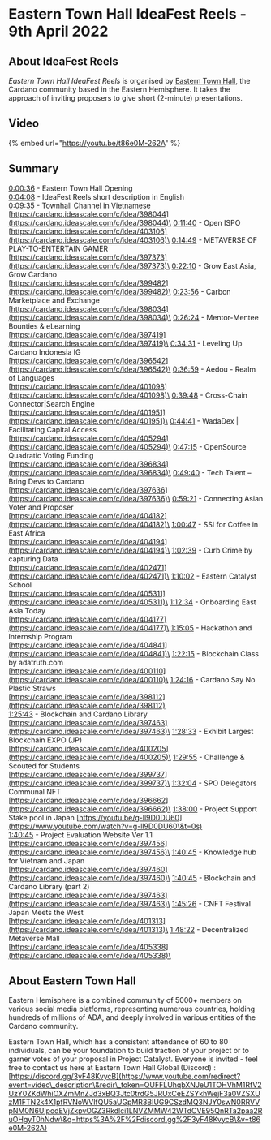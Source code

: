 # Eastern Town Hall IdeaFest Reels - 9th April 2022

## About IdeaFest Reels

_Eastern Town Hall IdeaFest Reels_ is organised by [Eastern Town Hall](https://easterntownhall.com), the Cardano community based in the Eastern Hemisphere. It takes the approach of inviting proposers to give short (2-minute) presentations.

## Video

{% embed url="https://youtu.be/t86e0M-262A" %}

## Summary

[0:00:36](https://www.youtube.com/watch?v=t86e0M-262A\&t=36s) - Eastern Town Hall Opening\
[0:04:08](https://www.youtube.com/watch?v=t86e0M-262A\&t=248s) - IdeaFest Reels short description in English\
[0:09:35](https://www.youtube.com/watch?v=t86e0M-262A\&t=575s) - Townhall Channel in Vietnamese \
[https://cardano.ideascale.com/c/idea/398044](https://cardano.ideascale.com/c/idea/398044)\
[0:11:40](https://www.youtube.com/watch?v=t86e0M-262A\&t=700s) - Open ISPO \
[https://cardano.ideascale.com/c/idea/403106](https://cardano.ideascale.com/c/idea/403106)\
[0:14:49](https://www.youtube.com/watch?v=t86e0M-262A\&t=889s) - METAVERSE OF PLAY-TO-ENTERTAIN GAMER \
[https://cardano.ideascale.com/c/idea/397373](https://cardano.ideascale.com/c/idea/397373)\
[0:22:10](https://www.youtube.com/watch?v=t86e0M-262A\&t=1330s) - Grow East Asia, Grow Cardano \
[https://cardano.ideascale.com/c/idea/399482](https://cardano.ideascale.com/c/idea/399482)\
[0:23:56](https://www.youtube.com/watch?v=t86e0M-262A\&t=1436s) - Carbon Marketplace and Exchange \
[https://cardano.ideascale.com/c/idea/398034](https://cardano.ideascale.com/c/idea/398034)\
[0:26:24](https://www.youtube.com/watch?v=t86e0M-262A\&t=1584s) - Mentor-Mentee Bounties & eLearning \
[https://cardano.ideascale.com/c/idea/397419](https://cardano.ideascale.com/c/idea/397419)\
[0:34:31](https://www.youtube.com/watch?v=t86e0M-262A\&t=2071s) - Leveling Up Cardano Indonesia IG \
[https://cardano.ideascale.com/c/idea/396542](https://cardano.ideascale.com/c/idea/396542)\
[0:36:59](https://www.youtube.com/watch?v=t86e0M-262A\&t=2219s) - Aedou - Realm of Languages \
[https://cardano.ideascale.com/c/idea/401098](https://cardano.ideascale.com/c/idea/401098)\
[0:39:48](https://www.youtube.com/watch?v=t86e0M-262A\&t=2388s) - Cross-Chain Connector|Search Engine\
&#x20;[https://cardano.ideascale.com/c/idea/401951](https://cardano.ideascale.com/c/idea/401951)\
[0:44:41](https://www.youtube.com/watch?v=t86e0M-262A\&t=2681s) - WadaDex | Facilitating Capital Access \
[https://cardano.ideascale.com/c/idea/405294](https://cardano.ideascale.com/c/idea/405294)\
[0:47:15](https://www.youtube.com/watch?v=t86e0M-262A\&t=2835s) - OpenSource Quadratic Voting Funding \
[https://cardano.ideascale.com/c/idea/396834](https://cardano.ideascale.com/c/idea/396834)\
[0:49:40](https://www.youtube.com/watch?v=t86e0M-262A\&t=2980s) - Tech Talent – Bring Devs to Cardano \
[https://cardano.ideascale.com/c/idea/397636](https://cardano.ideascale.com/c/idea/397636)\
[0:59:21](https://www.youtube.com/watch?v=t86e0M-262A\&t=3561s) - Connecting Asian Voter and Proposer \
[https://cardano.ideascale.com/c/idea/404182](https://cardano.ideascale.com/c/idea/404182)\
[1:00:47](https://www.youtube.com/watch?v=t86e0M-262A\&t=3647s) - SSI for Coffee in East Africa \
[https://cardano.ideascale.com/c/idea/404194](https://cardano.ideascale.com/c/idea/404194)\
[1:02:39](https://www.youtube.com/watch?v=t86e0M-262A\&t=3759s) - Curb Crime by capturing Data \
[https://cardano.ideascale.com/c/idea/402471](https://cardano.ideascale.com/c/idea/402471)\
[1:10:02](https://www.youtube.com/watch?v=t86e0M-262A\&t=4202s) - Eastern Catalyst School \
[https://cardano.ideascale.com/c/idea/405311](https://cardano.ideascale.com/c/idea/405311)\
[1:12:34](https://www.youtube.com/watch?v=t86e0M-262A\&t=4354s) - Onboarding East Asia Today \
[https://cardano.ideascale.com/c/idea/404177](https://cardano.ideascale.com/c/idea/404177)\
[1:15:05](https://www.youtube.com/watch?v=t86e0M-262A\&t=4505s) - Hackathon and Internship Program \
[https://cardano.ideascale.com/c/idea/404841](https://cardano.ideascale.com/c/idea/404841)\
[1:22:15](https://www.youtube.com/watch?v=t86e0M-262A\&t=4935s) - Blockchain Class by adatruth.com \
[https://cardano.ideascale.com/c/idea/400110](https://cardano.ideascale.com/c/idea/400110)\
[1:24:16](https://www.youtube.com/watch?v=t86e0M-262A\&t=5056s) - Cardano Say No Plastic Straws \
[https://cardano.ideascale.com/c/idea/398112](https://cardano.ideascale.com/c/idea/398112) \
[1:25:43](https://www.youtube.com/watch?v=t86e0M-262A\&t=5143s) - Blockchain and Cardano Library \
[https://cardano.ideascale.com/c/idea/397463](https://cardano.ideascale.com/c/idea/397463)\
[1:28:33](https://www.youtube.com/watch?v=t86e0M-262A\&t=5313s) - Exhibit Largest Blockchain EXPO (JP) \
[https://cardano.ideascale.com/c/idea/400205](https://cardano.ideascale.com/c/idea/400205)\
[1:29:55](https://www.youtube.com/watch?v=t86e0M-262A\&t=5395s) - Challenge & Scouted for Students \
[https://cardano.ideascale.com/c/idea/399737](https://cardano.ideascale.com/c/idea/399737)\
[1:32:04](https://www.youtube.com/watch?v=t86e0M-262A\&t=5524s) - SPO Delegators Communal NFT \
[https://cardano.ideascale.com/c/idea/396662](https://cardano.ideascale.com/c/idea/396662)\
[1:38:00](https://www.youtube.com/watch?v=t86e0M-262A\&t=5880s) - Project Support Stake pool in Japan [https://youtu.be/g-ll9D0DU60](https://www.youtube.com/watch?v=g-ll9D0DU60\&t=0s) \
[1:40:45](https://www.youtube.com/watch?v=t86e0M-262A\&t=6045s) - Project Evaluation Website Ver 1.1 \
[https://cardano.ideascale.com/c/idea/397456](https://cardano.ideascale.com/c/idea/397456)\
[1:40:45](https://www.youtube.com/watch?v=t86e0M-262A\&t=6045s) - Knowledge hub for Vietnam and Japan \
[https://cardano.ideascale.com/c/idea/397460](https://cardano.ideascale.com/c/idea/397460)\
[1:40:45](https://www.youtube.com/watch?v=t86e0M-262A\&t=6045s) - Blockchain and Cardano Library (part 2)\
[https://cardano.ideascale.com/c/idea/397463](https://cardano.ideascale.com/c/idea/397463)\
[1:45:26](https://www.youtube.com/watch?v=t86e0M-262A\&t=6326s) - CNFT Festival Japan Meets the West \
[https://cardano.ideascale.com/c/idea/401313](https://cardano.ideascale.com/c/idea/401313)\
[1:48:22](https://www.youtube.com/watch?v=t86e0M-262A\&t=6502s) - Decentralized Metaverse Mall\
[https://cardano.ideascale.com/c/idea/405338](https://cardano.ideascale.com/c/idea/405338)\




## About Eastern Town Hall

Eastern Hemisphere is a combined community of 5000+ members on various social media platforms, representing numerous countries, holding hundreds of millions of ADA, and deeply involved in various entities of the Cardano community.&#x20;

Eastern Town Hall, which has a consistent attendance of 60 to 80 individuals, can be your foundation to build traction of your project or to garner votes of your proposal in Project Catalyst. Everyone is invited - feel free to contact us here at Eastern Town Hall Global (Discord) : [https://discord.gg/3yF48KvycB](https://www.youtube.com/redirect?event=video\_description\&redir\_token=QUFFLUhqbXNJeU1TOHVhM1RfV2UzY0ZKdWhiOXZmMnZJd3xBQ3Jtc0trdG5JRUxCeEZSYkhWejF3a0VZSXUzM1FTN2k4X1pfRVNoWVlfQU5aUGpMR3BIUG9CSzdMQ3NJY0swN0RRVVpNM0N6UlpodEVjZkpvOGZ3Rkdlci1LNVZMMW42WTdCVE95QnRTa2paa2RuOHgyT0hNdw\&q=https%3A%2F%2Fdiscord.gg%2F3yF48KvycB\&v=t86e0M-262A)

